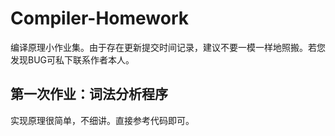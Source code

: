 # Compiler-Homework
编译原理小作业集。由于存在更新提交时间记录，建议不要一模一样地照搬。若您发现BUG可私下联系作者本人。

## 第一次作业：词法分析程序

实现原理很简单，不细讲。直接参考代码即可。
